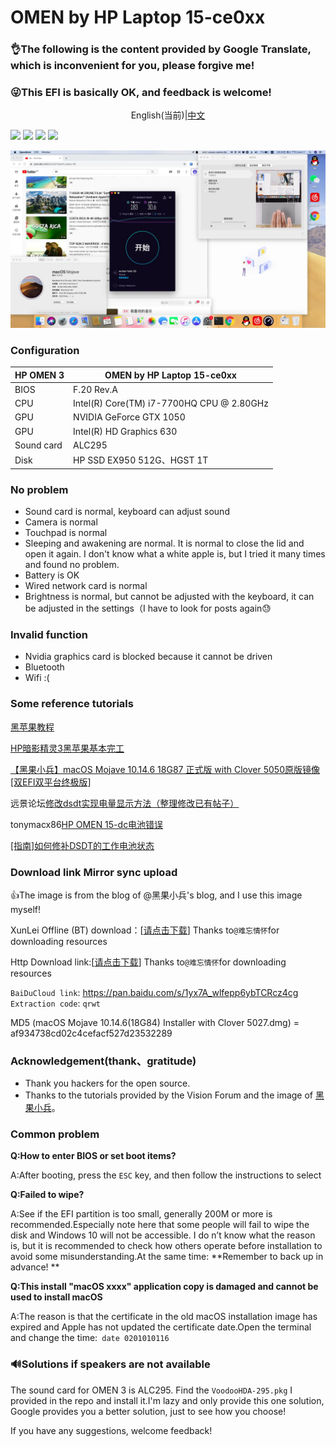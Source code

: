 # OMEN by HP Laptop 15-ce0xx

### **👌The following is the content provided by Google Translate, which is inconvenient for you, please forgive me!**

### 😜This EFI is basically OK, and feedback is welcome!

<p><center>English(当前)|<a href="https://github.com/besscroft/HP-OMEN-3-Hackintosh/blob/master/zh_CN_README.md">中文</a></center></p>

[![](https://img.shields.io/badge/License-GPL--3.0-brightgreen.svg?style=flat-square)](https://github.com/besscroft/HP-OMEN-3-Hackintosh/blob/master/LICENSE)
[![](https://img.shields.io/badge/platform-markdown-blue.svg?style=flat-square)](https://shields.io/category/chat)
[![](https://img.shields.io/badge/%E5%8D%9A%E5%AE%A2-%E6%AC%A2%E8%BF%8E%E8%AE%BF%E9%97%AE-orange.svg?style=flat-square)](https://besscroft.com/)
[![](https://img.shields.io/badge/%E5%BE%AE%E4%BF%A1%E5%85%AC%E4%BC%97%E5%8F%B7-%E7%88%AA%E5%93%87%E6%B4%BE%E7%94%9F-lightgrey.svg?style=flat-square)]()

![](images/img01.jpg)

### Configuration

| HP OMEN 3  | OMEN by HP Laptop 15-ce0xx                |
| ---------- | ----------------------------------------- |
| BIOS       | F.20 Rev.A                                |
| CPU        | Intel(R) Core(TM) i7-7700HQ CPU @ 2.80GHz |
| GPU        | NVIDIA GeForce GTX 1050                   |
| GPU        | Intel(R) HD Graphics 630                  |
| Sound card | ALC295                                    |
| Disk       | HP SSD EX950 512G、HGST 1T                |

### No problem

- Sound card is normal, keyboard can adjust sound
- Camera is normal
- Touchpad is normal
- Sleeping and awakening are normal. It is normal to close the lid and open it again. I don't know what a white apple is, but I tried it many times and found no problem.
- Battery is OK
- Wired network card is normal
- Brightness is normal, but cannot be adjusted with the keyboard, it can be adjusted in the settings（I have to look for posts again😓

### Invalid function

- Nvidia graphics card is blocked because it cannot be driven
- Bluetooth
- Wifi  :(

### Some reference tutorials

[黑苹果教程](https://blog.besscroft.com/articles/2019/clover/)

[HP暗影精灵3黑苹果基本完工](https://blog.besscroft.com/articles/2019/hpomen3hackintosh/)

[【黑果小兵】macOS Mojave 10.14.6 18G87 正式版 with Clover 5050原版镜像[双EFI双平台终极版]](https://blog.daliansky.net/macOS-Mojave-10.14.6-18G87-Release-version-with-Clover-5033-original-image.html)

远景论坛[修改dsdt实现电量显示方法（整理修改已有帖子）](http://bbs.pcbeta.com/viewthread-1778499-1-1.html)

tonymacx86[HP OMEN 15-dc电池错误](https://www.tonymacx86.com/threads/solved-hp-omen-15-dc-battery-error.263814/#post-1841023)

[[指南]如何修补DSDT的工作电池状态](https://www.tonymacx86.com/threads/guide-how-to-patch-dsdt-for-working-battery-status.116102/)

### Download link Mirror sync upload

👍The image is from the blog of @黑果小兵's blog, and I use this image myself!

XunLei Offline (BT) download：[[请点击下载](https://mirrors.dtops.cc/iso/MacOS/10.14/daliansky_macos/macOS%20Mojave%2010.14.6%2818G84%29%20Installer%20with%20Clover%205027.dmg)] Thanks to`@难忘情怀`for downloading resources

Http Download link:[[请点击下载](https://mirrors.dtops.cc/iso/MacOS/daliansky_macos/)] Thanks to`@难忘情怀`for downloading resources

`BaiDuCloud link`: <https://pan.baidu.com/s/1yx7A_wlfepp6ybTCRcz4cg> `Extraction code`: `qrwt`

MD5 (macOS Mojave 10.14.6(18G84) Installer with Clover 5027.dmg) = af934738cd02c4cefacf527d23532289

### Acknowledgement(thank、gratitude)

- Thank you hackers for the open source.
- Thanks to the tutorials provided by the Vision Forum and the image of [黑果小兵](https://github.com/daliansky)。

### Common problem

**Q:How to enter BIOS or set boot items?**

A:After booting, press the `ESC` key, and then follow the instructions to select

**Q:Failed to wipe?**

A:See if the EFI partition is too small, generally 200M or more is recommended.Especially note here that some people will fail to wipe the disk and Windows 10 will not be accessible. I do n’t know what the reason is, but it is recommended to check how others operate before installation to avoid some misunderstanding.At the same time: **Remember to back up in advance! **

**Q:This install "macOS xxxx" application copy is damaged and cannot be used to install macOS**

A:The reason is that the certificate in the old macOS installation image has expired and Apple has not updated the certificate date.Open the terminal and change the time:` date 0201010116`

### 🔊Solutions if speakers are not available

The sound card for OMEN 3 is ALC295. Find the `VoodooHDA-295.pkg` I provided in the repo and install it.I'm lazy and only provide this one solution, Google provides you a better solution, just to see how you choose!

If you have any suggestions, welcome feedback!
